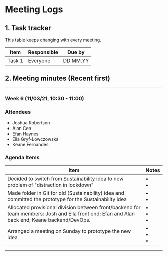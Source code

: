 # Meeting Logs

## 1. Task tracker

This table keeps changing with every meeting.

Item  | Responsible | Due by |
----  | ----        | ---- |
Task 1| Everyone    | DD.MM.YY |

## 2. Meeting minutes (Recent first)

___

### Week 6 (11/03/21, 10:30 - 11:00)  

### Attendees
- Joshua Robertson
- Alan Cen
- Efan Haynes
- Ella Gryf-Lowczowska
- Keane Fernandes

### Agenda Items

Item | Notes
---- | ----
Decided to switch from Sustainability idea to new problem of "distraction in lockdown" | • <br>• <br> 
Made folder in Git for old (Sustainability) idea and committed the prototype for the Sustainability idea | • <br>• <br>
Allocated provisional division between front/backend for team members: Josh and Ella front end; Efan and Alan back end; Keane backend/DevOps. | • <br>• <br>•
Arranged a meeting on Sunday to prototype the new idea | • <br>• <br>•

___

